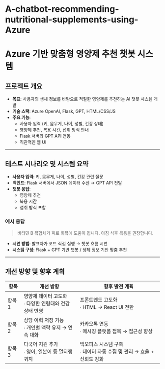 # A-chatbot-recommending-nutritional-supplements-using-Azure
# Azure 기반 맞춤형 영양제 추천 챗봇 시스템

## 프로젝트 개요

- **목표**: 사용자의 생체 정보를 바탕으로 적절한 영양제를 추천하는 AI 챗봇 시스템 개발
- **기술 스택**: Azure OpenAI, Flask, GPT, HTML/CSS/JS
- **주요 기능**:
  - 사용자 입력 (키, 몸무게, 나이, 성별, 건강 상태)
  - 영양제 추천, 복용 시간, 섭취 방식 안내
  - Flask 서버와 GPT API 연동
  - 직관적인 웹 UI

---

## 테스트 시나리오 및 시스템 요약

- **사용자 입력**: 키, 몸무게, 나이, 성별, 건강 관련 질문
- **백엔드**: Flask 서버에서 JSON 데이터 수신 → GPT API 전달
- **챗봇 응답**:
  - 영양제 추천
  - 복용 시간
  - 섭취 방식 포함

### 예시 응답
> 비타민 B 복합체가 피로 회복에 도움이 됩니다. 아침 식후 복용을 권장합니다.

- **시연 방법**: 발표자가 코드 직접 실행 → 챗봇 흐름 시연
- **시스템 구성**: Flask + GPT 기반 챗봇 / 생체 정보 기반 맞춤 추천

---

## 개선 방향 및 향후 계획

| 항목 | 개선 방향 | 향후 발전 계획 |
|------|-----------|----------------|
| 항목 1 | 영양제 데이터 고도화<br>∙ 다양한 연령대와 건강 상태 반영 | 프론트엔드 고도화<br>∙ HTML → React UI 전환 |
| 항목 2 | 상담 이력 저장 기능<br>∙ 개인별 맥락 유지 → 연속 대화 | 카카오톡 연동<br>∙ 메시징 플랫폼 접목 → 접근성 향상 |
| 항목 3 | 다국어 지원 추가<br>∙ 영어, 일본어 등 멀티랭귀지 | 백오피스 시스템 구축<br>∙ 데이터 자동 수집 및 관리 → 효율 + 신뢰도 강화 |
